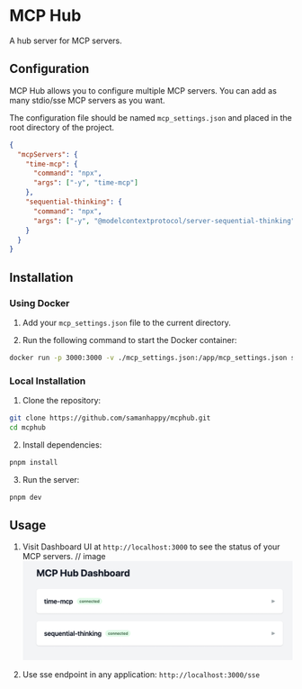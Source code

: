 # MCP Hub

A hub server for MCP servers.

## Configuration

MCP Hub allows you to configure multiple MCP servers. You can add as many stdio/sse MCP servers as you want.

The configuration file should be named `mcp_settings.json` and placed in the root directory of the project.

```json
{
  "mcpServers": {
    "time-mcp": {
      "command": "npx",
      "args": ["-y", "time-mcp"]
    },
    "sequential-thinking": {
      "command": "npx",
      "args": ["-y", "@modelcontextprotocol/server-sequential-thinking"]
    }
  }
}
```

## Installation

### Using Docker

1. Add your `mcp_settings.json` file to the current directory.

2. Run the following command to start the Docker container:

```bash
docker run -p 3000:3000 -v ./mcp_settings.json:/app/mcp_settings.json samanhappy/mcphub
```

### Local Installation

1. Clone the repository:

```bash
git clone https://github.com/samanhappy/mcphub.git
cd mcphub
```

2. Install dependencies:

```bash
pnpm install
```

3. Run the server:

```bash
pnpm dev
```

## Usage

1. Visit Dashboard UI at `http://localhost:3000` to see the status of your MCP servers.
   // image
   ![Dashboard UI](./assets/dashboard.png)

2. Use sse endpoint in any application: `http://localhost:3000/sse`
